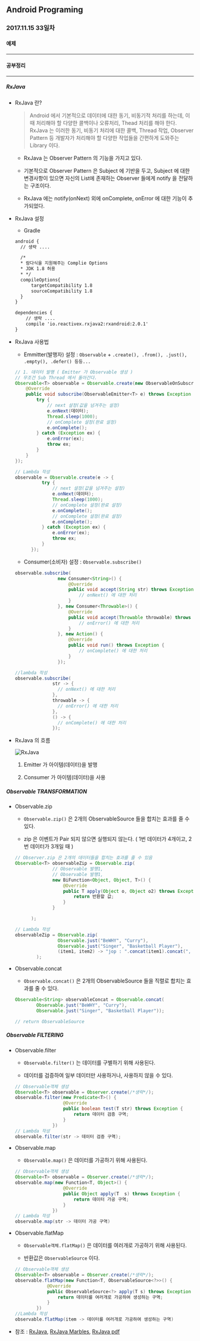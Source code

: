 Android Programing
----------------------------------------------------
### 2017.11.15 33일차

#### 예제
____________________________________________________

#### 공부정리
____________________________________________________

##### __RxJava__

- RxJava 란?

  > Android 에서 기본적으로 데이터에 대한 동기, 비동기적 처리를 하는데, 이 때 처리해야 할 다양한 콜백이나 오류처리, Thead 처리를 해야 한다. RxJava 는 이러한 동기, 비동기 처리에 대한 콜백, Thread 작업, Observer Pattern 등 개발자가 처리해야 할 다양한 작업들을 간편하게 도와주는 Library 이다.

  - RxJava 는 Observer Pattern 의 기능을 가지고 있다.

  - 기본적으로 Observer Pattern 은 Subject 에 기반을 두고, Subject 에 대한 변경사항이 있으면 자신의 List에 존재하는 Observer 들에게 notify 을 전달하는 구조이다.

  - RxJava 에는 notify(onNext) 외에 onComplete, onError 에 대한 기능이 추가되었다.

- RxJava 설정

  - Gradle

  ```xml
  android {
    // 생략 ....

    /*
    * 람다식을 지원해주는 Complie Options
    * JDK 1.8 허용
    * */
    compileOptions{
        targetCompatibility 1.8
        sourceCompatibility 1.8
    }
  }

  dependencies {
      // 생략 ....
      compile 'io.reactivex.rxjava2:rxandroid:2.0.1'
  }
  ```

- RxJava 사용법

  - Emmitter(발행자) 설정 : `Observable` + `.create(), .from(), .just(), .empty(), .defer() 등등...`

  ```java
  // 1. 데이터 발행 ( Emitter 가 Observable 생성 )
  // 무조건 Sub Thread 에서 돌아간다.
  Observable<T> observable = Observable.create(new ObservableOnSubscribe<T>() {
      @Override
      public void subscribe(ObservableEmitter<T> e) throws Exception {
          try {
              // next 설정(값을 넘겨주는 설정)
              e.onNext(데이터);
              Thread.sleep(1000);
              // onComplete 설정(완료 설정)
              e.onComplete();
          } catch (Exception ex) {
              e.onError(ex);
              throw ex;
          }
      }
  });

  // Lambda 작성
  observable = Observable.create(e -> {
            try {
                // next 설정(값을 넘겨주는 설정)
                e.onNext(데이터);
                Thread.sleep(1000);
                // onComplete 설정(완료 설정)
                e.onComplete();
                // onComplete 설정(완료 설정)
                e.onComplete();
            } catch (Exception ex) {
                e.onError(ex);
                throw ex;
            }
        });
  ```

  - Consumer(소비자) 설정 : `Observable.subscribe()`

  ```java
  observable.subscribe(
                  new Consumer<String>() {
                      @Override
                      public void accept(String str) throws Exception {
                          // onNext() 에 대한 처리
                      }
                  }, new Consumer<Throwable>() {
                      @Override
                      public void accept(Throwable throwable) throws Exception {
                          // onError() 에 대한 처리
                      }
                  }, new Action() {
                      @Override
                      public void run() throws Exception {
                          // onComplete() 에 대한 처리
                      }
                  });

  //lambda 작성
  observable.subscribe(
                str -> {
                  // onNext() 에 대한 처리
                },
                throwable -> {
                  // onError() 에 대한 처리
                },
                () -> {
                  // onComplete() 에 대한 처리
                });
  ```

- RxJava 의 흐름

  ![RxJava](https://github.com/Hooooong/DAY40_RxJava2/blob/master/image/RxJava%ED%9D%90%EB%A6%84%EB%8F%84.png)

  1. Emitter 가 아이템(데이터)을 발행

  2. Consumer 가 아이템(데이터)을 사용

##### __Observable TRANSFORMATION__

- Observable.zip

  - `Observable.zip()` 은 2개의 ObservableSource 들을 합치는 효과를 줄 수 있다.

  - zip 은 이벤트가 Pair 되지 않으면 실행되지 않는다. ( 1번 데이터가 4개이고, 2번 데이터가 3개일 때 )

  ```java
  // Observer.zip 은 2개의 데이터들을 합치는 효과를 줄 수 있음
  Observable<T> observableZip = Observable.zip(
                // Observable 발행1,
                // Observable 발행1,
                new BiFunction<Object, Object, T>() {
                    @Override
                    public T apply(Object o, Object o2) throws Exception {
                        return 반환할 값;
                    }
                }

        );

  // Lambda 작성
  observableZip = Observable.zip(
                  Observable.just("BeWHY", "Curry"),
                  Observable.just("Singer", "Basketball Player"),
                  (item1, item2) -> "jop : ".concat(item1).concat(", Name : ").concat(item2)
          );
  ```

- Observable.concat

  - `Observable.concat()` 은 2개의 ObservableSource 들을 직렬로 합치는 효과를 줄 수 있다.

  ```java
  Observable<String> observableConcat = Observable.concat(
          Observable.just("BeWHY", "Curry"),
          Observable.just("Singer", "Basketball Player"));

  // return ObservableSource
  ```
##### __Observable FILTERING__

- Observable.filter

  - `Observable.filter()` 는 데이터를 구별하기 위해 사용된다.

  - 데이터를 검증하여 일부 데이터만 사용하거나, 사용하지 않을 수 있다.

  ```java
  // Observable객체 생성
  Observable<T> observable = Observer.create(/*생략*/);
  observable.filter(new Predicate<T>() {
                    @Override
                    public boolean test(T str) throws Exception {
                        return 데이터 검증 구역;
                    }
                })
  // Lambda 작성
  observable.filter(str -> 데이터 검증 구역);
  ```

- Observable.map

  - `Observable.map()` 은 데이터를 가공하기 위해 사용된다.

  ```java
  // Observable객체 생성
  Observable<T> observable = Observer.create(/*생략*/);
  observable.map(new Function<T, Object>() {
                    @Override
                    public Object apply(T  s) throws Exception {
                        return 데이터 가공 구역;
                    }
                })
  // Lambda 작성
  observable.map(str -> 데이터 가공 구역)
  ```

- Observable.flatMap

  - `Observable객체.flatMap()` 은 데이터를 여러개로 가공하기 위해 사용된다.

  - 반환값은 `ObservableSource` 이다.

  ```java
  // Observable객체 생성
  Observable<T> observable = Observer.create(/*생략*/);
  observable.flatMap(new Function<T, ObservableSource<?>>() {
              @Override
              public ObservableSource<?> apply(T s) throws Exception {
                  return 데이터를 여러개로 가공하여 생성하는 구역;
              }
          })
  //Lambda 작성
  observable.flatMap(item -> 데이터를 여러개로 가공하여 생성하는 구역)
  ```

- 참조 : [RxJava](https://github.com/Hooooong/DAY40_RxJava2/blob/master/pdf/RxJava.pdf), [RxJava Marbles](http://rxmarbles.com/), [RxJava pdf](https://github.com/Hooooong/DAY40_RxJava2/blob/master/pdf/RxJava.pdf)
